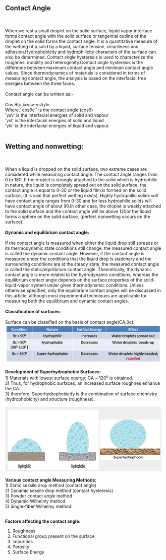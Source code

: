 <h2>Contact Angle</h2><br><br>
When we rest a small droplet on the solid surface, liquid vapor interface forms contact angle with the solid surface or tangential outline of the droplet on the solid forms the contact angle. It is a quantitative measure of the wetting of a solid by a liquid, surface tension, cleanliness and adhesion.Hydrophobicity and hydrophilicity characters of the surface can also be determined. Contact angle hysteresis is used to characterize the roughnes, mobility and heterogenity.Contact angle hysteresis is the difference between maximum contact angle and minimum contact angle values. Since thermodynamics of materials is considered in terms of measuring contact angle, the analysis is based on the interfacial free energies between the three faces.<br><br>
Contact angle can be written as:-<br><br>
Cos θ(c )=γsv-γsl/γlv<br>
Where,' cosθc ' is the contact angle (cosθ)<br>
'γsv' is the interfacial energies of solid and vapour<br>
'γsl' is the interfacial energies of solid and liquid<br>
'γlv' is the interfacial energies of liquid and vapour.<br><br>
<h2>Wetting and nonwetting:</h2><br><br>
When a liquid is dropped on the solid surface, two extreme cases are considered while measuring contact angle. The contact angle ranges from 0 to 180 .If the droplet is strongly attached to the solid which is hydrophilic in nature, the liquid is completely spread out on the solid surface, the contact angle is equal to 0-30 or the liquid film is formed on the solid surface, (it is said that perfect wetting exists). Highly hydrophilic solids will have contact angle ranges from 0-30 and for less hydrophilic solids will have contact angle of about 90.In other case, the droplet is weakly attached to the solid surface and the contact angle will be above 120or the liquid forms a sphere on the solid surface, (perfect nonwetting occurs on the surface).<br><br>
<b>Dynamic and equilibrium contact angle:</b><br><br>
If the contact angle is measured when either the liquid drop still spreads or its thermodynamic state conditions still change, the measured contact angle is called the dynamic contact angle. However, if the contact angle is measured under the conditions that the liquid drop is stationary and the surrounding conditions are at the steady state, the measured contact angle is called the static/equilibrium contact angle. Theoretically, the dynamic contact angle is more related to the hydrodynamic conditions, whereas the equilibrium contact angle depends on the surface properties of the solid-liquid-vapor system under given thermodynamic conditions. Unless otherwise specified, only the equilibrium contact angles will be discussed in this article, although most experimental techniques are applicable for measuring both the equilibrium and dynamic contact angles.<br><br>
<b>Classification of surfaces:</b><br><br>
Surface can be classified on the basis of contact angle(CA;θc).<br>
<img src="images/picture2.jpg"><br><br>
<b>Development of Superhydrophobic Surfaces:</b><br>
1) Materials with lowest surface energy; CA ~ 120<sup>o</sup> is obtained.<br>
2) Thus, for hydrophobic surfaces, an increased surface roughnes enhance the CA.<br>
3) therefore, Superhydrophobicity is the combination of surface chemistry (hydrophobicity) and structure (roughness).<br><br>
<img src="images/hydro.PNG"><br><br>
<b>Various contact angle Measuring Methods:</b><br>
1) Static sessile drop method (contact angle)<br>
2) Dynamic sessile drop method (contact hysteresis)<br>
3) Powder contact angle method<br>
4) Dynamic Wilhelmy method<br>
5) Single-fiber Wilhelmy method<br><br>

<b>Factors affecting the contact angle:</b><br>
1) Roughness<br>
2) Functional group present on the surface<br>
3) Impurities<br>
4) Porosity<br>
5) Surface Energy


